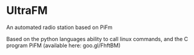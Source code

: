 # UltraFM
An automated radio station based on PiFm

Based on the python languages ability to call linux commands, and the C program PiFM (available here: goo.gl/FhftBM)
